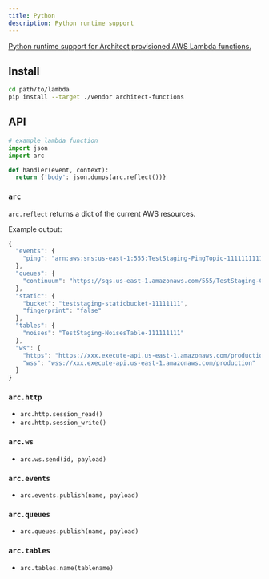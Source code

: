 ```yaml
---
title: Python
description: Python runtime support
---
```


[Python runtime support for Architect provisioned AWS Lambda functions.](https://github.com/architect/functions-python)

## Install

```bash
cd path/to/lambda
pip install --target ./vendor architect-functions
```

## API

```python
# example lambda function
import json
import arc

def handler(event, context):
  return {'body': json.dumps(arc.reflect())}
```

### `arc`

`arc.reflect` returns a dict of the current AWS resources.

Example output:

```javascript
{
  "events": {
    "ping": "arn:aws:sns:us-east-1:555:TestStaging-PingTopic-11111111111",
  },
  "queues": {
    "continuum": "https://sqs.us-east-1.amazonaws.com/555/TestStaging-ContinuumQueue-8888888888"
  },
  "static": {
    "bucket": "teststaging-staticbucket-11111111",
    "fingerprint": "false"
  },
  "tables": {
    "noises": "TestStaging-NoisesTable-111111111"
  },
  "ws": {
    "https": "https://xxx.execute-api.us-east-1.amazonaws.com/production/@connections",
    "wss": "wss://xxx.execute-api.us-east-1.amazonaws.com/production"
  }
}
```

### `arc.http`

- `arc.http.session_read()`
- `arc.http.session_write()`

### `arc.ws`

- `arc.ws.send(id, payload)`

### `arc.events`

- `arc.events.publish(name, payload)`

### `arc.queues`

- `arc.queues.publish(name, payload)`

### `arc.tables`

- `arc.tables.name(tablename)`
